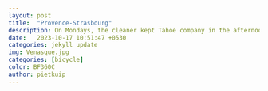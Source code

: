 ```yaml
---
layout: post
title:  "Provence-Strasbourg"
description: On Mondays, the cleaner kept Tahoe company in the afternoon, so that I could make longer cycling trips. This day I went to Venasque, the old capital of the Comtat.
date:   2023-10-17 10:51:47 +0530
categories: jekyll update
img: Venasque.jpg
categories: [bicycle]
color: BF360C
author: pietkuip
---
```



 
